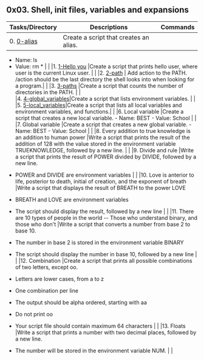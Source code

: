 ## 0x03. Shell, init files, variables and expansions

|Tasks/Directory                          | Descriptions                                                                          | Commands                      |
|-----------------------------------------|---------------------------------------------------------------------------------------|-------------------------------|
|0. [0-alias](0-alias)                    |Create a script that creates an alias. 
 * Name: ls 
 * Value: rm *                        |                               | 
|1. [1-Hello you](1-hello_you)            |Create a script that prints hello user, where user is the current Linux user.          |                               |
|2. [2-path](2-path)                      | Add action to the PATH. /action should be the last directory the shell looks into when looking for a   program.|      |
|3. [3-paths](3-paths)                    |Create a script that counts the number of directories in the PATH.                     |                               |  
|4. [4-global_variables](4-global_variables)|Create a script that lists environment variables.                                    |                               |    |5. [5-local_variables](5-local_variables)|Create a script that lists all local variables and environment variables, and functions.|                              |
|6. Local variable                        |Create a script that creates a new local variable.  - Name: BEST  - Value: School      |                               |
|7. Global variable       |Create a script that creates a new global variable.  - Name: BEST  - Value: School                     |                               |
|8. Every addition to true knowledge is an addition to human power       |Write a script that prints the result of the addition of 128 with the value stored in the environment variable TRUEKNOWLEDGE, followed by a new line.              |                           |
|9. Divide and rule       |Write a script that prints the result of POWER divided by DIVIDE, followed by a new line.

- POWER and DIVIDE are environment variables              |                           |
|10. Love is anterior to life, posterior to death, initial of creation, and the exponent of breath       |Write a script that displays the result of BREATH to the power LOVE

- BREATH and LOVE are environment variables
- The script should display the result, followed by a new line     |                           |
|11. There are 10 types of people in the world  --  Those who understand binary, and those who don't       |Write a script that converts a number from base 2 to base 10.

- The number in base 2 is stored in the environment variable BINARY
- The script should display the number in base 10, followed by a new line |                           |
|12. Combination       |Create a script that prints all possible combinations of two letters, except oo.

- Letters are lower cases, from a to z
- One combination per line
- The output should be alpha ordered, starting with aa
- Do not print oo
- Your script file should contain maximum 64 characters |                          |
|13. Floats       |Write a script that prints a number with two decimal places, followed by a new line.

- The number will be stored in the environment variable NUM.         |                           |
